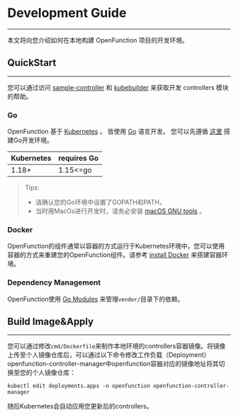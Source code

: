 # Development Guide

---

本文将向您介绍如何在本地构建 OpenFunction 项目的开发环境。

## QuickStart

---

您可以通过访问 [sample-controller](https://github.com/kubernetes/sample-controller) 和 [kubebuilder](https://github.com/kubernetes-sigs/kubebuilder) 来获取开发 controllers 模块的帮助。

### Go

OpenFunction 基于 [Kubernetes](https://github.com/kubernetes/kubernetes) 。 皆使用 [Go](http://golang.org/) 语言开发。 您可以先遵循 [这里](http://golang.org/doc/code.html) 搭建Go开发环境。

| Kubernetes | requires Go |
| ---------- | ----------- |
| 1.18+      | 1.15<=go    |

> Tips:
>
> - 请确认您的Go环境中设置了GOPATH和PATH。
> - 当时用MacOs进行开发时，请务必安装 [macOS GNU tools](https://www.topbug.net/blog/2013/04/14/install-and-use-gnu-command-line-tools-in-mac-os-x) 。

### Docker

OpenFunction的组件通常以容器的方式运行于Kubernetes环境中，您可以使用容器的方式来重建您的OpenFunction组件。请参考 [install Docker](https://docs.docker.com/install/) 来搭建容器环境。

### Dependency Management

OpenFunction使用 [Go Modules](https://github.com/golang/go/wiki/Modules) 来管理`vendor/`目录下的依赖。

## Build Image&Apply

---

您可以通过修改```cmd/Dockerfile```来制作本地环境的controllers容器镜像。将镜像上传至个人镜像仓库后，可以通过以下命令修改工作负载（Deployment）openfunction-controller-manager中openfunction容器对应的镜像地址将其切换至您的个人镜像仓库：

```shell
kubectl edit deployments.apps -n openfunction openfunction-controller-manager
```

随后Kubernetes会自动应用您更新后的controllers。

